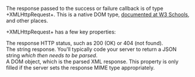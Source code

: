 The response passed to the success or failure
callback is of type +XMLHttpRequest+. This is a
native DOM type, <a href="http://www.w3schools.com/dom/dom_http.asp" target="_blank">documented at W3 Schools</a>, and other places.

+XMLHttpRequest+ has a few key properties:

<div type="expander" caption="status">
The response HTTP status, such as 200 (OK) or 404 (not found).
</div>

<div type="expander" caption="responseText">
The string response. You'll typically code your server
to return a JSON string <em>which then needs to be parsed</em>.
</div>

<div type="expander" caption="responseXml">
A DOM object, which is the parsed XML response. This property is only filled if the server sets the response 
MIME type appropriately.
</div>